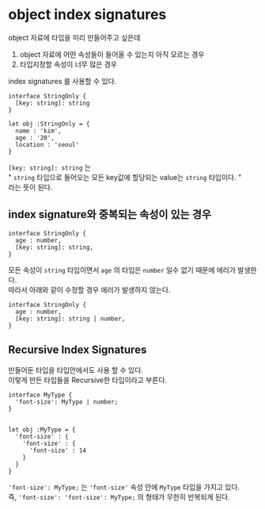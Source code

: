 # object index signatures

object 자료에 타입을 미리 만들어주고 싶은데

1. object 자료에 어떤 속성들이 들어올 수 있는지 아직 모르는 경우
2. 타입지정할 속성이 너무 많은 경우

index signatures 를 사용할 수 있다.

```
interface StringOnly {
  [key: string]: string
}

let obj :StringOnly = {
  name : 'kim',
  age : '20',
  location : 'seoul'
}
```

`[key: string]: string` 는  
" `string` 타입으로 들어오는 모든 key값에 할당되는 value는 `string` 타입이다. "  
라는 뜻이 된다.

## index signature와 중복되는 속성이 있는 경우

```
interface StringOnly {
  age : number,
  [key: string]: string,
}
```

모든 속성이 `string` 타입이면서 `age` 의 타입은 `number` 일수 없기 때문에 에러가 발생한다.  
따라서 아래와 같이 수정할 경우 에러가 발생하지 않는다.

```
interface StringOnly {
  age : number,
  [key: string]: string | number,
}
```

## Recursive Index Signatures

만들어둔 타입을 타입안에서도 사용 할 수 있다.  
이렇게 만든 타입들을 Recursive한 타입이라고 부른다.

```
interface MyType {
  'font-size': MyType | number;
}


let obj :MyType = {
  'font-size' : {
    'font-size' : {
      'font-size' : 14
    }
  }
}
```

`'font-size': MyType;` 는 `'font-size'` 속성 안에 `MyType` 타입을 가지고 있다.  
즉, `'font-size': 'font-size': MyType;` 의 형태가 무한히 반복되게 된다.

